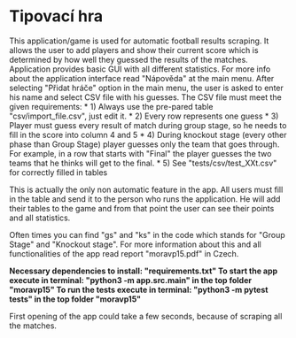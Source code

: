 # Tipovací hra

This application/game is used for automatic football results scraping. It allows the user to add players and show their current score which is determined by how well they guessed the results of the matches.
Application provides basic GUI with all different statistics. For more info about the application interface read "Nápověda" at the main menu.
After selecting "Přidat hráče" option in the main menu, the user is asked to enter his name and select CSV file with his guesses. The CSV file must meet the given requirements:
    * 1) Always use the pre-pared table "csv/import_file.csv", just edit it.
    * 2) Every row represents one guess
    * 3) Player must guess every result of match during group stage, so he needs to fill in the score into column 4 and 5
    * 4) During knockout stage (every other phase than Group Stage) player guesses only the team that goes through. For example, in a row that starts with "Final" the player guesses the two teams that he thinks will get to the final.
    * 5) See "tests/csv/test_XXt.csv" for correctly filled in tables
    
This is actually the only non automatic feature in the app. All users must fill in the table and send it to the person who runs the application. He will add their tables to the game and from that point the user can see their points and all statistics.

Often times you can find "gs" and "ks" in the code which stands for "Group Stage" and "Knockout stage". For more information about this and all functionalities of the app read report "moravp15.pdf" in Czech. 


**Necessary dependencies to install: "requirements.txt"
To start the app execute in terminal: "python3 -m app.src.main" in the top folder "moravp15"
To run the tests execute in terminal: "python3 -m pytest tests" in the top folder "moravp15"**


First opening of the app could take a few seconds, because of scraping all the matches.